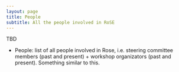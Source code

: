 ```yaml
---
layout: page
title: People
subtitle: All the people involved in RoSE
---
```


TBD

- People: list of all people involved in Rose, i.e. steering committee members (past and present) + workshop organizators (past and present). Something similar to this.
